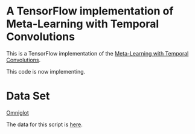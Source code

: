 # A TensorFlow implementation of Meta-Learning with Temporal Convolutions

This is a TensorFlow implementation of the [Meta-Learning with Temporal Convolutions](https://arxiv.org/abs/1707.03141).

This code is now implementing.

# Data Set

[Omniglot](https://github.com/brendenlake/omniglot)

The data for this script is [here](https://www.dropbox.com/s/idvce603to835lk/data.npy?dl=0).
